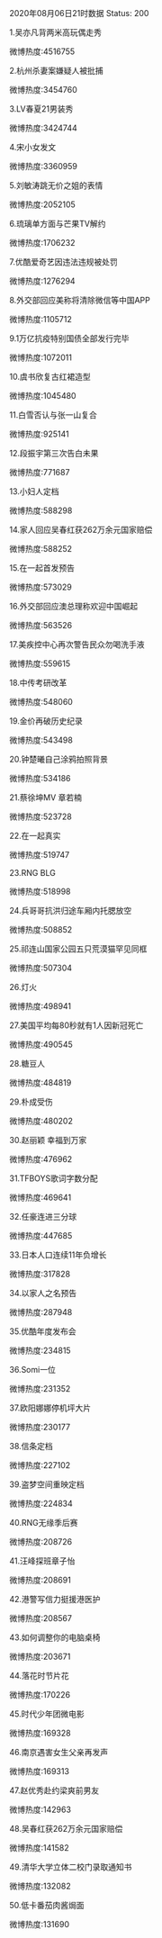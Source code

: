 2020年08月06日21时数据
Status: 200

1.吴亦凡背两米高玩偶走秀

微博热度:4516755

2.杭州杀妻案嫌疑人被批捕

微博热度:3454760

3.LV春夏21男装秀

微博热度:3424744

4.宋小女发文

微博热度:3360959

5.刘敏涛跳无价之姐的表情

微博热度:2052105

6.琉璃单方面与芒果TV解约

微博热度:1706232

7.优酷爱奇艺因违法违规被处罚

微博热度:1276294

8.外交部回应美称将清除微信等中国APP

微博热度:1105712

9.1万亿抗疫特别国债全部发行完毕

微博热度:1072011

10.虞书欣复古红裙造型

微博热度:1045480

11.白雪否认与张一山复合

微博热度:925141

12.段振宇第三次告白未果

微博热度:771687

13.小妇人定档

微博热度:588298

14.家人回应吴春红获262万余元国家赔偿

微博热度:588252

15.在一起首发预告

微博热度:573029

16.外交部回应澳总理称欢迎中国崛起

微博热度:563526

17.美疾控中心再次警告民众勿喝洗手液

微博热度:559615

18.中传考研改革

微博热度:548060

19.金价再破历史纪录

微博热度:543498

20.钟楚曦自己涂鸦拍照背景

微博热度:534186

21.蔡徐坤MV 章若楠

微博热度:523728

22.在一起真实

微博热度:519747

23.RNG BLG

微博热度:518998

24.兵哥哥抗洪归途车厢内托腮放空

微博热度:508852

25.祁连山国家公园五只荒漠猫罕见同框

微博热度:507304

26.灯火

微博热度:498941

27.美国平均每80秒就有1人因新冠死亡

微博热度:490545

28.糖豆人

微博热度:484819

29.朴成受伤

微博热度:480202

30.赵丽颖 幸福到万家

微博热度:476962

31.TFBOYS歌词字数分配

微博热度:469641

32.任豪连进三分球

微博热度:447685

33.日本人口连续11年负增长

微博热度:317828

34.以家人之名预告

微博热度:287948

35.优酷年度发布会

微博热度:234815

36.Somi一位

微博热度:231352

37.欧阳娜娜停机坪大片

微博热度:230177

38.信条定档

微博热度:227102

39.盗梦空间重映定档

微博热度:224834

40.RNG无缘季后赛

微博热度:208726

41.汪峰探班章子怡

微博热度:208691

42.港警写信力挺援港医护

微博热度:208567

43.如何调整你的电脑桌椅

微博热度:203671

44.落花时节片花

微博热度:170226

45.时代少年团微电影

微博热度:169328

46.南京遇害女生父亲再发声

微博热度:169313

47.赵优秀赴约梁爽前男友

微博热度:142963

48.吴春红获262万余元国家赔偿

微博热度:141582

49.清华大学立体二校门录取通知书

微博热度:132082

50.低卡番茄肉酱焗面

微博热度:131690

